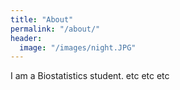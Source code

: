 ```yaml
---
title: "About"
permalink: "/about/"
header:
  image: "/images/night.JPG"
---
```




I am a Biostatistics student. etc etc etc
